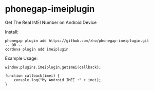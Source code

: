 phonegap-imeiplugin
===================

Get The Real IMEI Number on Android Device

Install:

    phonegap plugin add https://github.com/zho/phonegap-imeiplugin.git
    -- OR --
    cordova plugin add imeiplugin

Example Usage:

    window.plugins.imeiplugin.getImei(callback);

    function callback(imei) {
        console.log("My Android IMEI :" + imei);
    }
